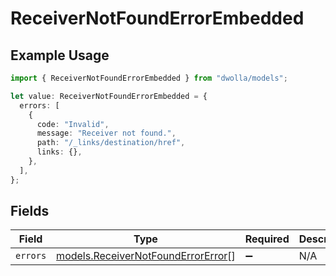 # ReceiverNotFoundErrorEmbedded

## Example Usage

```typescript
import { ReceiverNotFoundErrorEmbedded } from "dwolla/models";

let value: ReceiverNotFoundErrorEmbedded = {
  errors: [
    {
      code: "Invalid",
      message: "Receiver not found.",
      path: "/_links/destination/href",
      links: {},
    },
  ],
};
```

## Fields

| Field                                                                          | Type                                                                           | Required                                                                       | Description                                                                    |
| ------------------------------------------------------------------------------ | ------------------------------------------------------------------------------ | ------------------------------------------------------------------------------ | ------------------------------------------------------------------------------ |
| `errors`                                                                       | [models.ReceiverNotFoundErrorError](../models/receivernotfounderrorerror.md)[] | :heavy_minus_sign:                                                             | N/A                                                                            |